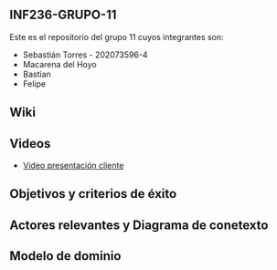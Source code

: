 ## INF236-GRUPO-11

Este es el repositorio del grupo 11 cuyos integrantes son:

* Sebastián Torres - 202073596-4
* Macarena del Hoyo
* Bastian
* Felipe

## Wiki

## Videos

* [Video presentación cliente](https://www.youtube.com/watch?v=abJau21SDIk)

## Objetivos y criterios de éxito

## Actores relevantes y Diagrama de conetexto

## Modelo de dominio
